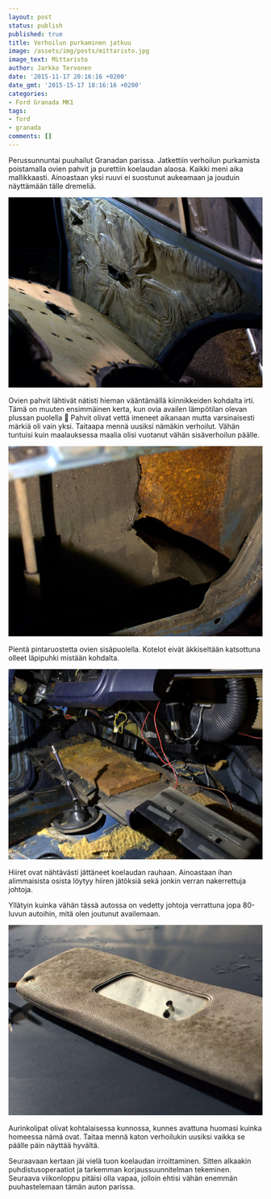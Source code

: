 ```yaml
---
layout: post
status: publish
published: true
title: Verhoilun purkaminen jatkuu
image: /assets/img/posts/mittaristo.jpg
image_text: Mittaristo
author: Jarkko Tervonen
date: '2015-11-17 20:16:16 +0200'
date_gmt: '2015-15-17 18:16:16 +0200'
categories:
- Ford Granada MK1
tags:
- ford
- granada
comments: []
---
```

Perussunnuntai puuhailut Granadan parissa. Jatkettiin verhoilun purkamista poistamalla ovien pahvit ja purettiin koelaudan alaosa. Kaikki meni aika mallikkaasti. Ainoastaan yksi ruuvi ei suostunut aukeamaan ja jouduin näyttämään tälle dremeliä.

<img src="/assets/img/posts/oikea-takaovi.jpg" alt="Oikea takaovi" />

Ovien pahvit lähtivät nätisti hieman vääntämällä kiinnikkeiden kohdalta irti. Tämä on muuten ensimmäinen kerta, kun ovia availen lämpötilan olevan plussan puolella 🙂 Pahvit olivat vettä imeneet aikanaan mutta varsinaisesti märkiä oli vain yksi. Taitaapa mennä uusiksi nämäkin verhoilut. Vähän tuntuisi kuin maalauksessa maalia olisi vuotanut vähän sisäverhoilun päälle.

<img src="/assets/img/posts/oikea-takaovi-ruoste.jpg" alt="Oikean takaoven ruoste" />

Pientä pintaruostetta ovien sisäpuolella. Kotelot eivät äkkiseltään katsottuna olleet läpipuhki mistään kohdalta.

<img src="/assets/img/posts/koelautaa-purettu.jpg" alt="Koelautaa purettu" />

Hiiret ovat nähtävästi jättäneet koelaudan rauhaan. Ainoastaan ihan alimmaisista osista löytyy hiiren jätöksiä sekä jonkin verran nakerrettuja johtoja.

Yllätyin kuinka vähän tässä autossa on vedetty johtoja verrattuna jopa 80-luvun autoihin, mitä olen joutunut availemaan.

<img src="/assets/img/posts/aurinkolippa.jpg" alt="Aurinkolippa" />

Aurinkolipat olivat kohtalaisessa kunnossa, kunnes avattuna huomasi kuinka homeessa nämä ovat. Taitaa mennä katon verhoilukin uusiksi vaikka se päälle päin näyttää hyvältä.

Seuraavaan kertaan jäi vielä tuon koelaudan irroittaminen. Sitten alkaakin puhdistusoperaatiot ja tarkemman korjaussuunnitelman tekeminen. Seuraava viikonloppu pitäisi olla vapaa, jolloin ehtisi vähän enemmän puuhastelemaan tämän auton parissa.
